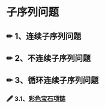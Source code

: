 # 子序列问题

## ✏ 1、连续子序列问题



## ✏ 2、不连续子序列问题



## ✏ 3、循环连续子序列问题

### 🖋 3.1、[彩色宝石项链](https://www.nowcoder.com/questionTerminal/321bf2986bde4d799735dc9b493e0065)

